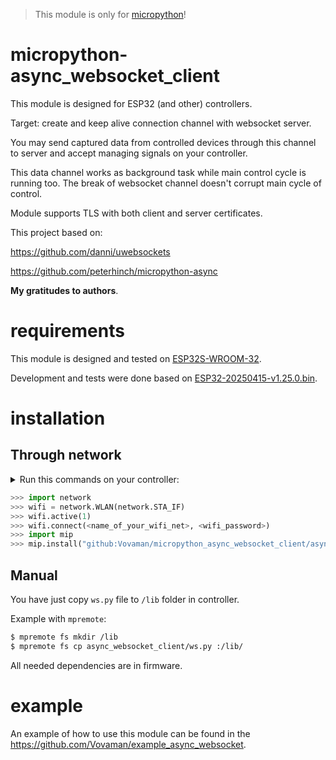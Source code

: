 > This module is only for [micropython](https://micropython.org/)!

# micropython-async_websocket_client
This module is designed for ESP32 (and other) controllers.

Target: create and keep alive connection channel with websocket server.

You may send captured data from controlled devices through this channel to server and accept managing signals on your controller.

This data channel works as background task while main control cycle is running too.
The break of websocket channel doesn't corrupt main cycle of control.

Module supports TLS with both client and server certificates.

This project based on:

https://github.com/danni/uwebsockets

https://github.com/peterhinch/micropython-async

**My gratitudes to authors**.

# requirements
This module is designed and tested on [ESP32S-WROOM-32](https://ru.wikipedia.org/wiki/%D0%A4%D0%B0%D0%B9%D0%BB:ESP32_Espressif_ESP-WROOM-32_Dev_Board.jpg).

Development and tests were done based on [ESP32-20250415-v1.25.0.bin](https://micropython.org/resources/firmware/ESP32_GENERIC-20250415-v1.25.0.bin).

# installation
## Through network
<details>
    <summary>Run this commands on your controller:</summary>

    You have to reflash your board with [micropython](https://micropython.org/).
    Details are explained in https://github.com/Vovaman/start_ESP32_with_micropython.
    You may use VSCode as explained in link above or use `picocom` tool (also explained) to connect your board and run python console (REPL) on it.
    So, after you are in your board...
</details>

```python
>>> import network
>>> wifi = network.WLAN(network.STA_IF)
>>> wifi.active(1)
>>> wifi.connect(<name_of_your_wifi_net>, <wifi_password>)
>>> import mip
>>> mip.install("github:Vovaman/micropython_async_websocket_client/async_websocket_client/ws.py")
```

## Manual
You have just copy ``ws.py`` file to ``/lib`` folder in controller.

Example with ``mpremote``:

```bash
$ mpremote fs mkdir /lib
$ mpremote fs cp async_websocket_client/ws.py :/lib/
```

All needed dependencies are in firmware.

# example
An example of how to use this module can be found in the https://github.com/Vovaman/example_async_websocket.
